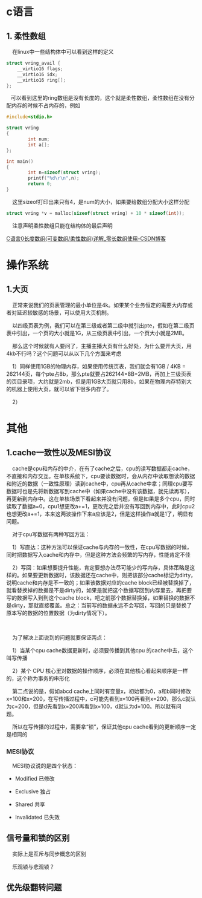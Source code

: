 # c语言

## 1. 柔性数组

    在linux中一些结构体中可以看到这样的定义

```c
struct vring_avail {
    __virtio16 flags;
    __virtio16 idx;
    __virtio16 ring[];
};
```

   可以看到这里的ring数组是没有长度的，这个就是柔性数组，柔性数组在没有分配内存的时候不占内存的，例如

```c
#include<stdio.h>

struct vring
{
        int num;
        int a[];
};

int main()
{
        int n=sizeof(struct vring);
        printf("%d\r\n",n);
        return 0;
}
```

    这里sizeof打印出来只有4，是num的大小，如果要给数组分配大小这样分配

```c
struct vring *v = malloc(sizeof(struct vring) + 10 * sizeof(int));
```

    注意声明柔性数组只能在结构体的最后声明

[C语言0长度数组(可变数组/柔性数组)详解_零长数组使用-CSDN博客](https://blog.csdn.net/gatieme/article/details/64131322)

# 操作系统

## 1.大页

    正常来说我们的页表管理的最小单位是4k。如果某个业务恒定的需要大内存或者对延迟较敏感的场景，可以使用大页机制。

    以四级页表为例，我们可以在第三级或者第二级中就引出pte，假如在第二级页表中引出，一个页的大小就是1G，从三级页表中引出，一个页大小就是2MB。

    那么这个时候就有人要问了，主播主播大页有什么好处，为什么要开大页，用4kb不行吗？这个问题可以从以下几个方面来考虑

    1）同样使用1GB的物理内存，如果使用传统页表，我们就会有1GB / 4KB = 262144页，每个pte占8b，那么pte就要占262144×8B=2MB，再加上三级页表的页目录项，大约就是2mb，但是用1GB大页就只用8b，如果在物理内存特别大的机器上使用大页，就可以省下很多内存了。

    2）

# 其他

## 1.cache一致性以及MESI协议

    cache是cpu和内存的中介，在有了cache之后，cpu的读写数据都走cache，不直接和内存交互。在单核系统下，cpu要读数据时，会从内存中读取想读的数据和附近的数据（一致性原理）读到cache中，cpu再从cache中拿；同理cpu要写数据时也是先将新数据写到cache中（如果cache中没有该数据，就先读再写），再更新到内存中。这在单核场景下看起来并没有问题，但是如果是多个cpu，同时读取了数据a=0，cpu1想更改a+=1，更改完之后并没有写回到内存中，此时cpu2也想更改a+=1，本来这两波操作下来a应该是2，但是这样操作a就是1了，明显有问题。

    对于cpu写数据有两种写回方法：

    1）写直达：这种方法可以保证cache与内存的一致性，在cpu写数据的时候，同时把数据写入cache和内存中，但是这种方法会频繁的写内存，性能肯定不佳

    2）写回：如果想要提升性能，肯定要想办法尽可能少的写内存，具体策略是这样的。如果要更新数据时，该数据还在cache中，则把该部分cache标记为dirty，说明cache和内存是不一致的；如果该数据对应的cache block已经被替换掉了，就看替换掉的数据是不是dirty的，如果是就把这个数据写回到内存里去，再把要写的数据写入到到这个cache block，吧之前那个数据替换掉，如果替换的数据不是dirty，那就直接覆盖。总之：当前写的数据永远不会写回，写回的只是替换了原本写的数据的位置数据（为dirty情况下）。

    

    为了解决上面说到的问题就要保证两点：

    1）当某个cpu cache数据更新时，必须要传播到其他cpu 的cache中去，这个叫写传播

    2）某个 CPU 核心里对数据的操作顺序，必须在其他核心看起来顺序是一样的，这个称为事务的串形化

    第二点说的是，假如abcd cache上同时有变量x，初始都为0，a和b同时修改x=100和x=200，在写传播过程中，c可能先看到x=100再看到x=200，那么c就认为c=200，但是d先看到x=200再看到x=100，d就认为d=100。所以就有问题。    

    所以在写传播的过程中，需要拿“锁”，保证其他cpu cache看到的更新顺序一定是相同的

### MESI协议

    MESI协议说的是四个状态：

+ Modified 已修改

+ Exclusive 独占

+ Shared 共享

+ Invalidated 已失效

## 信号量和锁的区别

    实际上是互斥与同步概念的区别

    乐观锁与悲观锁？

## 优先级翻转问题

